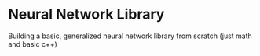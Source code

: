 # Neural Network Library
Building a basic, generalized neural network library from scratch (just math and basic c++)
